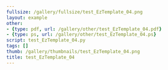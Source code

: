 ```yaml
---
fullsize: /gallery/fullsize/test_EzTemplate_04.png
layout: example
other:
- {type: pdf, url: /gallery/other/test_EzTemplate_04.pdf}
- {type: ps, url: /gallery/other/test_EzTemplate_04.ps}
script: test_EzTemplate_04.py
tags: []
thumb: /gallery/thumbnails/test_EzTemplate_04.png
title: test_EzTemplate_04
---
```

